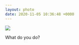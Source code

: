 ```yaml
---
layout: photo
date: 2020-11-05 10:36:48 +0000
---
```

![](https://lildude.github.io/dev-micropub-pages/images/fe44561c3d60.jpg)
  
What do you do?
